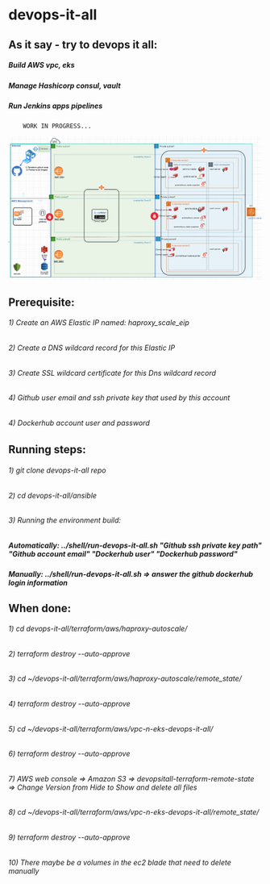 # devops-it-all
   
   ## As it say - try to devops it all:
   ##### Build AWS vpc, eks
   ##### Manage Hashicorp consul, vault 
   ##### Run Jenkins apps pipelines
        WORK IN PROGRESS...
   <img src="images/env-status.png" width="1200" >
   
   ## Prerequisite:
   ###### 1) Create an AWS Elastic IP named: haproxy_scale_eip
   ###### 2) Create a DNS wildcard record for this Elastic IP
   ###### 3) Create SSL wildcard certificate for this Dns wildcard record
   ###### 4) Github user email and ssh private key that used by this account
   ###### 4) Dockerhub account user and password 


   ## Running steps:
   ###### 1) git clone devops-it-all repo
   ###### 2) cd devops-it-all/ansible
   ###### 3) Running the environment build: 
   ##### Automatically: ../shell/run-devops-it-all.sh "Github ssh private key path" "Github account email" "Dockerhub user" "Dockerhub password"
   ##### Manually: ../shell/run-devops-it-all.sh => answer the github dockerhub login information
        
   ## When done:
   ###### 1) cd devops-it-all/terraform/aws/haproxy-autoscale/
   ###### 2) terraform destroy --auto-approve
   ###### 3) cd ~/devops-it-all/terraform/aws/haproxy-autoscale/remote_state/
   ###### 4) terraform destroy --auto-approve
   ###### 5) cd ~/devops-it-all/terraform/aws/vpc-n-eks-devops-it-all/
   ###### 6) terraform destroy --auto-approve
   ###### 7) AWS web console => Amazon S3 => devopsitall-terraform-remote-state => Change Version from Hide to Show and delete all files
   ###### 8) cd ~/devops-it-all/terraform/aws/vpc-n-eks-devops-it-all/remote_state/
   ###### 9) terraform destroy --auto-approve
   ###### 10) There maybe be a volumes in the ec2 blade that need to delete manually
